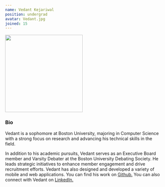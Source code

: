 ```yaml
---
name: Vedant Kejariwal
position: undergrad
avatar: Vedant.jpg
joined: 15
---
```



<img width="250" src="{{site.baseurl}}/images/people/{{page.avatar}}" data-action="zoom">

### Bio
Vedant is a sophomore at Boston University, majoring in Computer Science with a strong focus on research and advancing his technical skills in the field.

<p>
In addition to his academic pursuits, Vedant serves as an Executive Board member and Varsity Debater at the Boston University Debating Society. He leads strategic initiatives to enhance member engagement and drive recruitment efforts. Vedant has also designed and developed a variety of mobile and web applications. You can find his work on <a href="https://github.com/VedantKejariwal/">Github.</a> You can also connect with Vedant on <a href= "https://www.linkedin.com/in/vedantkejariwal/">LinkedIn. </a></p>
